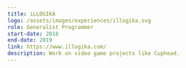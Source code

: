 ```yaml
---
title: iLLOGIKA
logo: /assets/images/experiences/illogika.svg
role: Generalist Programmer
start-date: 2018
end-date: 2019
link: https://www.illogika.com/
description: Work on video game projects like Cuphead.
---
```

<!---
Gregoire Boiron <gregoire.boiron@gmail.com>
Copyright (c) 2018 Gregoire Boiron  All Rights Reserved.
--->